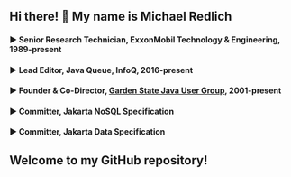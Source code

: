 ## Hi there! :wave: My name is Michael Redlich

#### :arrow_forward: Senior Research Technician, ExxonMobil Technology & Engineering, 1989-present
#### :arrow_forward: Lead Editor, Java Queue, InfoQ, 2016-present
#### :arrow_forward: Founder & Co-Director, [Garden State Java User Group](https://gsjug.org/), 2001-present
#### :arrow_forward: Committer, Jakarta NoSQL Specification
#### :arrow_forward: Committer, Jakarta Data Specification

## Welcome to my GitHub repository!

<!--
**mpredli01/mpredli01** is a ✨ _special_ ✨ repository because its `README.md` (this file) appears on your GitHub profile.

Here are some ideas to get you started:

- 🔭 I’m currently working on ...
- 🌱 I’m currently learning ...
- 👯 I’m looking to collaborate on ...
- 🤔 I’m looking for help with ...
- 💬 Ask me about ...
- 📫 How to reach me: ...
- 😄 Pronouns: ...
- ⚡ Fun fact: ...
-->
